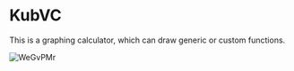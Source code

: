 # KubVC

This is a graphing calculator, which can draw generic or custom functions.

![WeGvPMr](https://github.com/user-attachments/assets/a872b90f-f48e-4d6f-9082-e069110f8558)
